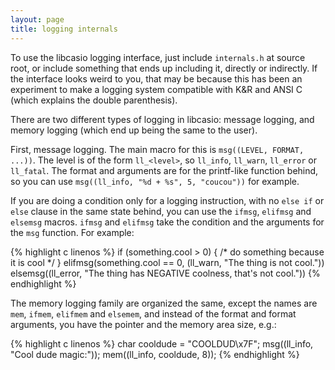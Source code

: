 ```yaml
---
layout: page
title: logging internals
---
```

To use the libcasio logging interface, just include `internals.h` at source
root, or include something that ends up including it, directly or indirectly.
If the interface looks weird to you, that may be because this has been an
experiment to make a logging system compatible with K&R and ANSI C (which
explains the double parenthesis).

There are two different types of logging in libcasio: message logging, and
memory logging (which end up being the same to the user).

First, message logging. The main macro for this is `msg((LEVEL, FORMAT, ...))`.
The level is of the form `ll_<level>`, so `ll_info`, `ll_warn`, `ll_error`
or `ll_fatal`. The format and arguments are for the printf-like function
behind, so you can use `msg((ll_info, "%d + %s", 5, "coucou"))` for example.

If you are doing a condition only for a logging instruction, with no `else if`
or `else` clause in the same state behind, you can use the `ifmsg`, `elifmsg`
and `elsemsg` macros. `ifmsg` and `elifmsg` take the condition and the
arguments for the `msg` function. For example:

{% highlight c linenos %}
if (something.cool > 0) {
	/* do something because it is cool */
}
elifmsg(something.cool == 0, (ll_warn, "The thing is not cool."))
elsemsg((ll_error, "The thing has NEGATIVE coolness, that's not cool."))
{% endhighlight %}

The memory logging family are organized the same, except the names are
`mem`, `ifmem`, `elifmem` and `elsemem`, and instead of the format and
format arguments, you have the pointer and the memory area size, e.g.:

{% highlight c linenos %}
char cooldude = "COOLDUD\x7F";
msg((ll_info, "Cool dude magic:"));
mem((ll_info, cooldude, 8));
{% endhighlight %}
